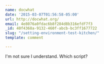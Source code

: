```yaml
---
name: docwhat
date: '2015-03-07T01:56:58-05:00'
url: http://docwhat.org/
email: 4e8076a0fdac6b8f284d8b316efdf7f3
_id: 40f4368a-9132-460f-abcb-bc3ff1677722
slug: "/setting-environment-test-kitchen/"
template: comment

---
```


I'm not sure I understand.  Which script?
